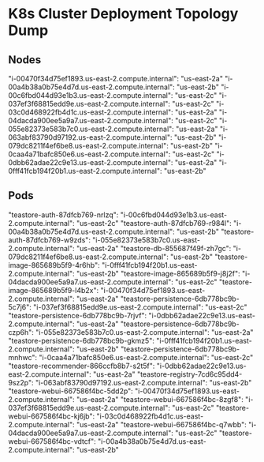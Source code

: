 # K8s Cluster Deployment Topology Dump

## Nodes

"i-00470f34d75ef1893.us-east-2.compute.internal": "us-east-2a"
"i-00a4b38a0b75e4d7d.us-east-2.compute.internal": "us-east-2b"
"i-00c6fbd044d93e1b3.us-east-2.compute.internal": "us-east-2c"
"i-037ef3f68815edd9e.us-east-2.compute.internal": "us-east-2c"
"i-03c0d468922fb4d1c.us-east-2.compute.internal": "us-east-2a"
"i-04dacda900ee5a9a7.us-east-2.compute.internal": "us-east-2c"
"i-055e82373e583b7c0.us-east-2.compute.internal": "us-east-2a"
"i-063abf83790d97192.us-east-2.compute.internal": "us-east-2b"
"i-079dc8211f4ef6be8.us-east-2.compute.internal": "us-east-2b"
"i-0caa4a71bafc850e6.us-east-2.compute.internal": "us-east-2c"
"i-0dbb62adae22c9e13.us-east-2.compute.internal": "us-east-2a"
"i-0fff41fcb194f20b1.us-east-2.compute.internal": "us-east-2b"

## Pods

"teastore-auth-87dfcb769-nrlzq": "i-00c6fbd044d93e1b3.us-east-2.compute.internal": "us-east-2c"
"teastore-auth-87dfcb769-r984l": "i-00a4b38a0b75e4d7d.us-east-2.compute.internal": "us-east-2b"
"teastore-auth-87dfcb769-w9zds": "i-055e82373e583b7c0.us-east-2.compute.internal": "us-east-2a"
"teastore-db-855687f49f-zh7gc": "i-079dc8211f4ef6be8.us-east-2.compute.internal": "us-east-2b"
"teastore-image-865689b5f9-4r6hb": "i-0fff41fcb194f20b1.us-east-2.compute.internal": "us-east-2b"
"teastore-image-865689b5f9-j8j2f": "i-04dacda900ee5a9a7.us-east-2.compute.internal": "us-east-2c"
"teastore-image-865689b5f9-l4b2x": "i-00470f34d75ef1893.us-east-2.compute.internal": "us-east-2a"
"teastore-persistence-6db778bc9b-5c7j6": "i-037ef3f68815edd9e.us-east-2.compute.internal": "us-east-2c"
"teastore-persistence-6db778bc9b-7rjvf": "i-0dbb62adae22c9e13.us-east-2.compute.internal": "us-east-2a"
"teastore-persistence-6db778bc9b-czp6h": "i-055e82373e583b7c0.us-east-2.compute.internal": "us-east-2a"
"teastore-persistence-6db778bc9b-gkmz5": "i-0fff41fcb194f20b1.us-east-2.compute.internal": "us-east-2b"
"teastore-persistence-6db778bc9b-mnhwc": "i-0caa4a71bafc850e6.us-east-2.compute.internal": "us-east-2c"
"teastore-recommender-866ccfb8b7-s2t5f": "i-0dbb62adae22c9e13.us-east-2.compute.internal": "us-east-2a"
"teastore-registry-7cd6c95dd4-9sz2p": "i-063abf83790d97192.us-east-2.compute.internal": "us-east-2b"
"teastore-webui-667586f4bc-5dd2p": "i-00470f34d75ef1893.us-east-2.compute.internal": "us-east-2a"
"teastore-webui-667586f4bc-8zgf8": "i-037ef3f68815edd9e.us-east-2.compute.internal": "us-east-2c"
"teastore-webui-667586f4bc-kj6jb": "i-03c0d468922fb4d1c.us-east-2.compute.internal": "us-east-2a"
"teastore-webui-667586f4bc-q7wbb": "i-04dacda900ee5a9a7.us-east-2.compute.internal": "us-east-2c"
"teastore-webui-667586f4bc-vdtcf": "i-00a4b38a0b75e4d7d.us-east-2.compute.internal": "us-east-2b"
